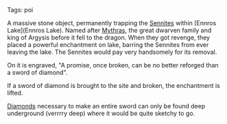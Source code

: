 Tags: poi

A massive stone object, permanently trapping the [Sennites](Sennites) within [Ennros Lake](Ennros Lake). Named after [Mythras](Mythras), the great dwarven family and king of Argysis before it fell to the dragon. When they got revenge, they placed a powerful enchantment on lake, barring the Sennites from ever leaving the lake. The Sennites would pay very handsomely for its removal.

On it is engraved, "A promise, once broken, can be no better reforged than a sword of diamond". 

If a sword of diamond is brought to the site and broken, the enchantment is lifted. 

[Diamonds](Diamonds) necessary to make an entire sword can only be found deep underground (verrrry deep) where it would be quite sketchy to go.